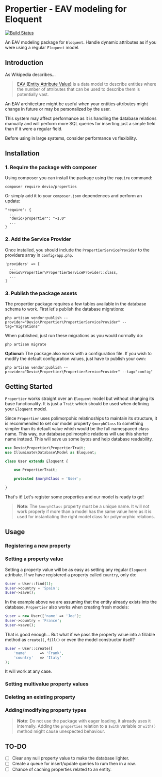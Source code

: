 Propertier - EAV modeling for Eloquent
======================================
[![Build Status](https://travis-ci.org/IsraelOrtuno/Propertier.svg?branch=master)](https://travis-ci.org/IsraelOrtuno/Propertier)

An EAV modeling package for `Eloquent`. Handle dynamic attributes as if you were using a regular `Eloquent` model.

## Introduction

As Wikipedia describes...

> [EAV (Entity Attribute Value)][1] is a data model to describe entities where the number of attributes that can be used to describe them is potentially vast.

An EAV architecture might be useful when your entities attributes might change in future or may be personalized by the user.

This system may affect performance as it is handling the database relations manually and will perform more SQL queries for inserting just a simple field than if it were a regular field.

Before using in large systems, consider performance vs flexibility.

## Installation

### 1. Require the package with composer

Using composer you can install the package using the `require` command:

```
composer require devio/properties
```

Or simply add it to your `composer.json` dependences and perform an update:

```
"require": {
  ...
  "devio/propertier": "~1.0"
  ...
}
```

### 2. Add the Service Provider

Once installed, you should include the `PropertierServiceProvider` to the providers array in `config/app.php`.

```
'providers' => [
  ...
  Devio\Propertier\PropertierServiceProvider::class,
  ...
]
```

### 3. Publish the package assets

The propertier package requires a few tables available in the database schema to work. First let's publish the database migrations:

```
php artisan vendor:publish --provider="Devio\Propertier\PropertierServiceProvider" --tag="migrations"
```

When published, just run these migrations as you would normally do:

```
php artisan migrate
```

**Optional:** The package also works with a configuration file. If you wish to modify the default configuration values, just have to publish your own:

```
php artisan vendor:publish --provider="Devio\Propertier\PropertierServiceProvider" --tag="config"
```

## Getting Started

`Propertier` works straight over an `Eloquent` model but without changing its base functionality. It is just a `Trait` which should be used when defining your `Eloquent` model.

Since `Propertier` uses polimorpohic relatinoships to maintain its structure, it is recommended to set our model property `$morphClass` to something simpler than its default value which would be the full namespaced class name. This way, our database polimorphic relations will use this shorter name instead. This will save us some bytes and help database readability.

```php
use Devio\Propertier\PropertierTrait;
use Illuminate\Database\Model as Eloquent;

class User extends Eloquent {

    use PropertierTrait;

    protected $morphClass = 'User';

}
```

That's it! Let's register some properties and our model is ready to go! 

> **Note:** The `$morphClass` property must be a unique name. It will not work properly if more than a model has the same value here as it is used for instantiating the right model class for polymorphic relations.

## Usage

### Registering a new property

### Setting a property value

Setting a property value will be as easy as setting any regular `Eloquent` attribute. If we have registered a property called `country`, only do:

```php
$user = User::find(1);
$user->country = 'Spain';
$user->save();
```

In the example above we are assuming that the entity already exists into the database, `Propertier` also works when creating fresh models:

```php
$user = new User(['name' => 'Joe');
$user->country = 'France';
$user->save();
```

That is good enough... But what if we pass the property value into a fillable method as `create()`, `fill()` or even the model constructor itself?

```php
$user = User::create([
    'name'      => 'Frank',
    'country'   => 'Italy'
);
```

It will work at any case.

### Setting multivalue property values

### Deleting an existing property

### Adding/modifying property types

> **Note:** Do not use the package with eager loading, it already uses it internally. Adding the `properties` relation to a `$with` variable or `with()` method might cause unexpected behaviour.

## TO-DO

- [ ] Clear any null property value to make the database lighter.
- [ ] Create a queue for insert/update queries to rum then in a row.
- [ ] Chance of caching properties related to an entity.

[1]: https://en.wikipedia.org/wiki/Entity%E2%80%93attribute%E2%80%93value_model
